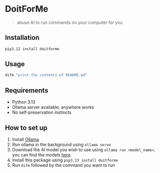 # DoitForMe
> abuse AI to run commands on your computer for you

## Installation
```bash
pip3.12 install doitforme
```

## Usage
```bash
difm "print the contents of README.md"
```

## Requirements
- Python 3.13
- Ollama server available, anywhere works
- No self-preservation instincts

## How to set up
1. Install [Ollama](https://ollama.com/download)
2. Run ollama in the background using `ollama serve`
3. Download the AI model you wish to use using `ollama run <model_name>`, you can find the models [here](https://ollama.com/search).
4. Install this package using `pip3.13 install doitforme`
5. Run `difm` followed by the command you want to run
